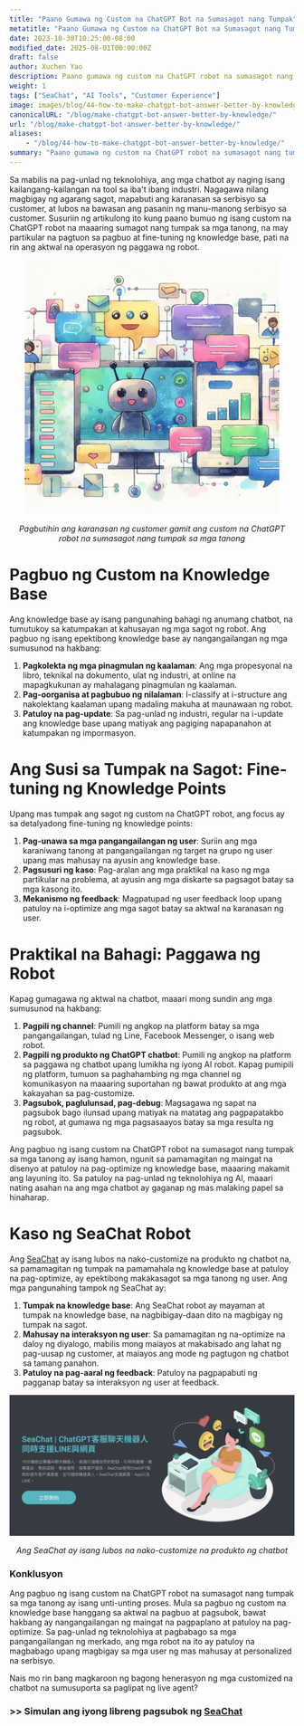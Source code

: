 ```yaml
---
title: "Paano Gumawa ng Custom na ChatGPT Bot na Sumasagot nang Tumpak"
metatitle: "Paano Gumawa ng Custom na ChatGPT Bot na Sumasagot nang Tumpak | Serye ng Pagbuo ng Susunod na Henerasyong Chatbot gamit ang SeaChat"
date: 2023-10-30T10:25:00-08:00
modified_date: 2025-08-01T00:00:00Z
draft: false
author: Xuchen Yao
description: Paano gumawa ng custom na ChatGPT robot na sumasagot nang tumpak sa mga tanong. Mula sa pagbuo ng propesyonal na knowledge base hanggang sa aktwal na proseso ng pagbuo, sumasaklaw sa mga diskarte sa fine-tuning ng knowledge point, at nagpapakita ng matagumpay na pagpapatupad sa pamamagitan ng mga kaso ng SeaChat robot. Nagbibigay kami sa iyo ng komprehensibong gabay upang matulungan kang madaling makagawa ng mahusay at personalized na intelligent chatbot.
weight: 1
tags: ["SeaChat", "AI Tools", "Customer Experience"]
image: images/blog/44-how-to-make-chatgpt-bot-answer-better-by-knowledge/44-how-to-make-chatgpt-bot-answer-better-by-knowledge.png
canonicalURL: "/blog/make-chatgpt-bot-answer-better-by-knowledge/"
url: "/blog/make-chatgpt-bot-answer-better-by-knowledge/"
aliases:
    - "/blog/44-how-to-make-chatgpt-bot-answer-better-by-knowledge/"
summary: "Paano gumawa ng custom na ChatGPT robot na sumasagot nang tumpak sa mga tanong. Mula sa pagbuo ng propesyonal na knowledge base hanggang sa aktwal na proseso ng pagbuo, sumasaklaw sa mga diskarte sa fine-tuning ng knowledge point, at nagpapakita ng matagumpay na pagpapatupad sa pamamagitan ng mga kaso ng SeaChat robot. Nagbibigay kami sa iyo ng komprehensibong gabay upang matulungan kang madaling makagawa ng mahusay at personalized na intelligent chatbot."
---
```


Sa mabilis na pag-unlad ng teknolohiya, ang mga chatbot ay naging isang kailangang-kailangan na tool sa iba't ibang industri. Nagagawa nilang magbigay ng agarang sagot, mapabuti ang karanasan sa serbisyo sa customer, at lubos na bawasan ang pasanin ng manu-manong serbisyo sa customer. Susuriin ng artikulong ito kung paano bumuo ng isang custom na ChatGPT robot na maaaring sumagot nang tumpak sa mga tanong, na may partikular na pagtuon sa pagbuo at fine-tuning ng knowledge base, pati na rin ang aktwal na operasyon ng paggawa ng robot.

<center>
<img height="450px" src="/images/blog/44-how-to-make-chatgpt-bot-answer-better-by-knowledge/1-improve-customer-experience-by-better-chatbot-knowledge.jpeg" alt="Pagbutihin ang karanasan ng customer gamit ang custom na ChatGPT robot na sumasagot nang tumpak sa mga tanong"/>

*Pagbutihin ang karanasan ng customer gamit ang custom na ChatGPT robot na sumasagot nang tumpak sa mga tanong*
</center>

# Pagbuo ng Custom na Knowledge Base
Ang knowledge base ay isang pangunahing bahagi ng anumang chatbot, na tumutukoy sa katumpakan at kahusayan ng mga sagot ng robot. Ang pagbuo ng isang epektibong knowledge base ay nangangailangan ng mga sumusunod na hakbang:

1. **Pagkolekta ng mga pinagmulan ng kaalaman**: Ang mga propesyonal na libro, teknikal na dokumento, ulat ng industri, at online na mapagkukunan ay mahalagang pinagmulan ng kaalaman.
2. **Pag-oorganisa at pagbubuo ng nilalaman**: I-classify at i-structure ang nakolektang kaalaman upang madaling makuha at maunawaan ng robot.
3. **Patuloy na pag-update**: Sa pag-unlad ng industri, regular na i-update ang knowledge base upang matiyak ang pagiging napapanahon at katumpakan ng impormasyon.

# Ang Susi sa Tumpak na Sagot: Fine-tuning ng Knowledge Points
Upang mas tumpak ang sagot ng custom na ChatGPT robot, ang focus ay sa detalyadong fine-tuning ng knowledge points:

1. **Pag-unawa sa mga pangangailangan ng user**: Suriin ang mga karaniwang tanong at pangangailangan ng target na grupo ng user upang mas mahusay na ayusin ang knowledge base.
2. **Pagsusuri ng kaso**: Pag-aralan ang mga praktikal na kaso ng mga partikular na problema, at ayusin ang mga diskarte sa pagsagot batay sa mga kasong ito.
3. **Mekanismo ng feedback**: Magpatupad ng user feedback loop upang patuloy na i-optimize ang mga sagot batay sa aktwal na karanasan ng user.

# Praktikal na Bahagi: Paggawa ng Robot
Kapag gumagawa ng aktwal na chatbot, maaari mong sundin ang mga sumusunod na hakbang:

1. **Pagpili ng channel**: Pumili ng angkop na platform batay sa mga pangangailangan, tulad ng Line, Facebook Messenger, o isang web robot.
2. **Pagpili ng produkto ng ChatGPT chatbot**: Pumili ng angkop na platform sa paggawa ng chatbot upang lumikha ng iyong AI robot. Kapag pumipili ng platform, tumuon sa paghahambing ng mga channel ng komunikasyon na maaaring suportahan ng bawat produkto at ang mga kakayahan sa pag-customize.
3. **Pagsubok, paglulunsad, pag-debug**: Magsagawa ng sapat na pagsubok bago ilunsad upang matiyak na matatag ang pagpapatakbo ng robot, at gumawa ng mga pagsasaayos batay sa mga resulta ng pagsubok.

Ang pagbuo ng isang custom na ChatGPT robot na sumasagot nang tumpak sa mga tanong ay isang hamon, ngunit sa pamamagitan ng maingat na disenyo at patuloy na pag-optimize ng knowledge base, maaaring makamit ang layuning ito. Sa patuloy na pag-unlad ng teknolohiya ng AI, maaari nating asahan na ang mga chatbot ay gaganap ng mas malaking papel sa hinaharap.

# Kaso ng SeaChat Robot
Ang [SeaChat](https://chat.seasalt.ai/?utm_source=blog) ay isang lubos na nako-customize na produkto ng chatbot na, sa pamamagitan ng tumpak na pamamahala ng knowledge base at patuloy na pag-optimize, ay epektibong makakasagot sa mga tanong ng user. Ang mga pangunahing tampok ng SeaChat ay:

1. **Tumpak na knowledge base**: Ang SeaChat robot ay mayaman at tumpak na knowledge base, na nagbibigay-daan dito na magbigay ng tumpak na sagot.
2. **Mahusay na interaksyon ng user**: Sa pamamagitan ng na-optimize na daloy ng diyalogo, mabilis mong maiayos at makabisado ang lahat ng pag-uusap ng customer, at maiayos ang mode ng pagtugon ng chatbot sa tamang panahon.
3. **Patuloy na pag-aaral ng feedback**: Patuloy na pagpapabuti ng pagganap batay sa interaksyon ng user at feedback.

<center>
<img src="/images/blog/44-how-to-make-chatgpt-bot-answer-better-by-knowledge/2-seachat-can-customize-knowledge.png" alt="Ang SeaChat ay isang lubos na nako-customize na produkto ng chatbot"/>

*Ang SeaChat ay isang lubos na nako-customize na produkto ng chatbot*
</center>

### Konklusyon
Ang pagbuo ng isang custom na ChatGPT robot na sumasagot nang tumpak sa mga tanong ay isang unti-unting proses. Mula sa pagbuo ng custom na knowledge base hanggang sa aktwal na pagbuo at pagsubok, bawat hakbang ay nangangailangan ng maingat na pagpaplano at patuloy na pag-optimize. Sa pag-unlad ng teknolohiya at pagbabago sa mga pangangailangan ng merkado, ang mga robot na ito ay patuloy na magbabago upang magbigay sa mga user ng mas mahusay at personalized na serbisyo.

Nais mo rin bang magkaroon ng bagong henerasyon ng mga customized na chatbot na sumusuporta sa paglipat ng live agent?
### >> Simulan ang iyong libreng pagsubok ng [SeaChat](https://chat.seasalt.ai/?utm_source=blog)
